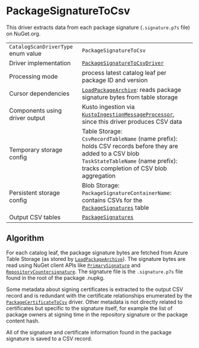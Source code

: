 # PackageSignatureToCsv

This driver extracts data from each package signature (`.signature.p7s` file) on NuGet.org.

|                                    |                                                                                                                                                                                                  |
| ---------------------------------- | ------------------------------------------------------------------------------------------------------------------------------------------------------------------------------------------------ |
| `CatalogScanDriverType` enum value | `PackageSignatureToCsv`                                                                                                                                                                          |
| Driver implementation              | [`PackageSignatureToCsvDriver`](../../src/Worker.Logic/CatalogScan/Drivers/PackageSignatureToCsv/PackageSignatureToCsvDriver.cs)                                                                 |
| Processing mode                    | process latest catalog leaf per package ID and version                                                                                                                                           |
| Cursor dependencies                | [`LoadPackageArchive`](LoadPackageArchive.md): reads package signature bytes from table storage                                                                                                  |
| Components using driver output     | Kusto ingestion via [`KustoIngestionMessageProcessor`](../../src/Worker.Logic/MessageProcessors/KustoIngestion/KustoIngestionMessageProcessor.cs), since this driver produces CSV data           |
| Temporary storage config           | Table Storage:<br />`CsvRecordTableName` (name prefix): holds CSV records before they are added to a CSV blob<br />`TaskStateTableName` (name prefix): tracks completion of CSV blob aggregation |
| Persistent storage config          | Blob Storage:<br />`PackageSignatureContainerName`: contains CSVs for the [`PackageSignatures`](../tables/PackageSignatures.md) table                                                            |
| Output CSV tables                  | [`PackageSignatures`](../tables/PackageSignatures.md)                                                                                                                                            |

## Algorithm

For each catalog leaf, the package signature bytes are fetched from Azure Table Storage (as stored by [`LoadPackageArchive`](LoadPackageArchive.md)). The signature bytes are read using NuGet client APIs like [`PrimarySignature`](https://github.com/NuGet/NuGet.Client/blob/dev/src/NuGet.Core/NuGet.Packaging/Signing/Signatures/PrimarySignature.cs) and [`RepositoryCountersignature`](https://github.com/NuGet/NuGet.Client/blob/dev/src/NuGet.Core/NuGet.Packaging/Signing/Signatures/RepositoryCountersignature.cs). The signature file is the `.signature.p7s` file found in the root of the package .nupkg.

Some metadata about signing certificates is extracted to the output CSV record and is redundant with the certificate relationships enumerated by the [`PackageCertificateToCsv`](PackageCertificateToCsv.md) driver. Other metadata is not directly related to certificates but specific to the signature itself, for example the list of package owners at signing time in the repository signature or the package content hash.

All of the signature and certificate information found in the package signature is saved to a CSV record.
